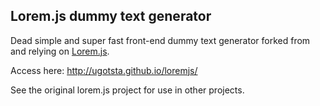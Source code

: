 ## Lorem.js dummy text generator

Dead simple and super fast front-end dummy text generator forked from and relying on [Lorem.js](https://github.com/f/loremjs).  

Access here: http://ugotsta.github.io/loremjs/  

See the original lorem.js project for use in other projects.

